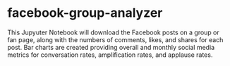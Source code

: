 # facebook-group-analyzer
This Jupyuter Notebook will download the Facebook posts on a group or fan page, along with the numbers of comments, likes, and shares for each post. Bar charts are created providing overall and monthly social media metrics for conversation rates, amplification rates, and applause rates.
